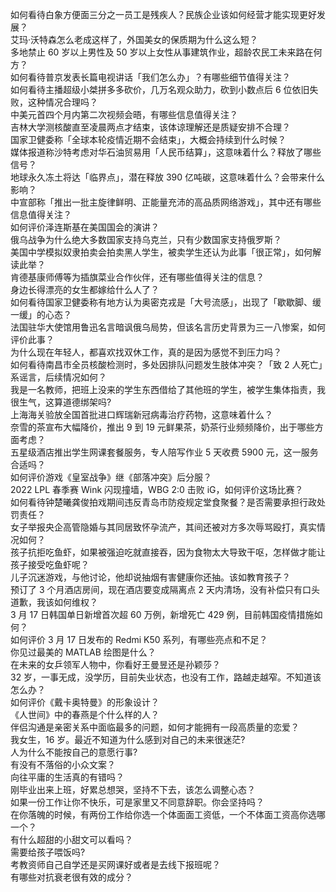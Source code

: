 如何看待白象方便面三分之一员工是残疾人？民族企业该如何经营才能实现更好发展？  
艾玛·沃特森怎么老成这样了，外国美女的保质期为什么这么短？  
多地禁止 60 岁以上男性及 50 岁以上女性从事建筑作业，超龄农民工未来路在何方？  
如何看待普京发表长篇电视讲话「我们怎么办」？有哪些细节值得关注？  
如何看待主播超级小桀拼多多砍价，几万名观众助力，砍到小数点后  6 位依旧失败，这种情况合理吗？  
中美元首四个月内第二次视频会晤，有哪些信息值得关注？  
吉林大学测核酸直至凌晨两点才结束，该体谅理解还是质疑安排不合理？  
国家卫健委称「全球本轮疫情近期不会结束」，大概会持续到什么时候？  
媒体报道称沙特考虑对华石油贸易用「人民币结算」，这意味着什么？释放了哪些信号？  
地球永久冻土将达「临界点」，潜在释放 390 亿吨碳，这意味着什么？会带来什么影响？  
中宣部称「推出一批主旋律鲜明、正能量充沛的高品质网络游戏」，其中还有哪些信息值得关注？  
如何评价泽连斯基在美国国会的演讲？  
俄乌战争为什么绝大多数国家支持乌克兰，只有少数国家支持俄罗斯？  
美国中学模拟奴隶拍卖会拍卖黑人学生，被卖学生还认为此事「很正常」，如何解读此举？  
肯德基康师傅等为插旗菜业合作伙伴，还有哪些值得关注的信息？  
身边长得漂亮的女生都嫁给什么人了？  
如何看待国家卫健委称有地方认为奥密克戎是「大号流感」，出现了「歇歇脚、缓一缓」的心态？  
法国驻华大使馆用鲁迅名言暗讽俄乌局势，但该名言历史背景为三一八惨案，如何评价此事？  
为什么现在年轻人，都喜欢找双休工作，真的是因为感觉不到压力吗？  
如何看待南昌市全员核酸检测时，多处因排队问题发生肢体冲突？「致 2 人死亡」系谣言，后续情况如何？  
我是一名教师，把班上没来的学生东西借给了其他班的学生，被学生集体指责，我很生气，这算道德绑架吗?  
上海海关验放全国首批进口辉瑞新冠病毒治疗药物，这意味着什么？  
奈雪的茶宣布大幅降价，推出 9 到 19 元鲜果茶，奶茶行业频频降价，出于哪些方面考虑？  
五星级酒店推出学生网课套餐服务，专人陪写作业 5 天收费 5900 元，这一服务合适吗？  
如何评价游戏《皇室战争》继《部落冲突》后分服？  
2022 LPL 春季赛 Wink 闪现撞墙，WBG 2:0 击败 iG，如何评价这场比赛？  
如何看待钟楚曦龚俊拍戏期间违反青岛市防疫规定堂食聚餐？是否需要承担行政处罚责任？  
女子举报央企高管隐婚与其同居致怀孕流产，其间还被对方多次辱骂殴打，真实情况如何？  
孩子抗拒吃鱼虾，如果被强迫吃就直接吞，因为食物太大导致干呕，怎样做才能让孩子接受吃鱼虾呢？  
儿子沉迷游戏，与他讨论，他却说抽烟有害健康你还抽。该如教育孩子？  
预订了 3 个月酒店房间，现在酒店要变成隔离点 2 天内清场，没有补偿只有口头道歉，我该如何维权？  
3 月 17 日韩国单日新增首次超 60 万例，新增死亡 429 例，目前韩国疫情措施如何？  
如何评价 3 月 17 日发布的 Redmi K50 系列，有哪些亮点和不足？  
你见过最美的 MATLAB 绘图是什么？  
在未来的女乒领军人物中，你看好王曼昱还是孙颖莎？  
32 岁，一事无成，没学历，目前失业状态，也没有工作，路越走越窄。不知道该怎么办？  
如何评价《戴卡奥特曼》的形象设计？  
《人世间》中的春燕是个什么样的人？  
伴侣沟通是亲密关系中面临最多的问题，如何才能拥有一段高质量的恋爱？  
我女生，16 岁。最近不知道为什么感到对自己的未来很迷茫?  
人为什么不能按自己的意愿行事?  
有没有不落俗的小众文案？  
向往平庸的生活真的有错吗？  
刚毕业出来上班，好累总想哭，坚持不下去，该怎么调整心态？  
如果一份工作让你不快乐，可是家里又不同意辞职。你会坚持吗？  
在你落魄的时候，有两份工作给你选一个体面面工资低，一个不体面工资高你选哪一个？  
有什么超甜的小甜文可以看吗？  
需要给孩子喂饭吗?  
考教资师自己自学还是买网课好或者是去线下报班呢？  
有哪些对抗衰老很有效的成分？  
